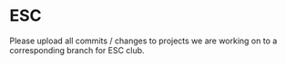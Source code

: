 # ESC
Please upload all commits / changes to projects we are working on to a corresponding branch for ESC club.
